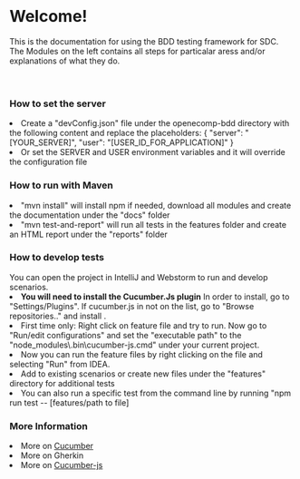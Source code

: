 <br>
<h1>Welcome!</h1>
This is the documentation for using the BDD testing framework for SDC.<br>
The Modules on the left contains all steps for particalar aress and/or explanations of what they do.<br>
<br><br>
<h3>How to set the server</h3>
<li> Create a "devConfig.json" file under the openecomp-bdd directory with the following content and replace the placeholders:
{
  "server": "[YOUR_SERVER]",
  "user": "[USER_ID_FOR_APPLICATION]"
}
<li> Or set the SERVER and USER environment variables and it will override the configuration file
<h3>How to run with Maven</h3>
<li>"mvn install" will install npm if needed, download all modules and create the documentation under the "docs" folder
<li>"mvn test-and-report" will run all  tests in the features folder and create an HTML report under the "reports" folder
<h3>How to develop tests</h3>
You can open the project in IntelliJ and Webstorm to run and develop scenarios.<br>
<li><b>You will need to install the Cucumber.Js plugin</b> In order to install, go to "Settings/Plugins". If cucumber.js in not on the list, go to "Browse repositories.." and install .
<li>First time only: Right click on feature file and try to run. Now go to "Run/edit configurations" and set the "executable path" to the "node_modules\.bin\cucumber-js.cmd" under your current project.
<li>Now you can run the feature files by right clicking on the file and selecting "Run" from IDEA.<br>
<li>Add to existing scenarios or create new files under the "features" directory for additional tests
<br>
<li>You can also run a specific test from the command line by running "npm run test -- [features/path to file]
<h3>More Information</h3>
<li> More on <a href="https://cucumber.io/docs/reference">Cucumber</a>
<li> More on <a herf="https://github.com/cucumber/cucumber/wiki/Gherkin">Gherkin</a>
<li> More on <a href="https://github.com/cucumber/cucumber-js">Cucumber-js</a>
